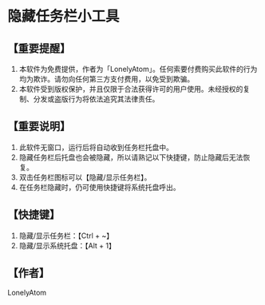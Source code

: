 
# 隐藏任务栏小工具

## 【重要提醒】

   1. 本软件为免费提供，作者为「LonelyAtom」。任何索要付费购买此软件的行为均为欺诈。请勿向任何第三方支付费用，以免受到欺骗。
   2. 本软件受到版权保护，并且仅限于合法获得许可的用户使用。未经授权的复制、分发或盗版行为将依法追究其法律责任。

## 【重要说明】

   1. 此软件无窗口，运行后将自动收到任务栏托盘中。
   2. 隐藏任务栏后托盘也会被隐藏，所以请熟记以下快捷键，防止隐藏后无法恢复。
   3. 双击任务栏图标可以【隐藏/显示任务栏】。
   3. 在任务栏隐藏时，仍可使用快捷键将系统托盘呼出。

## 【快捷键】

   1. 隐藏/显示任务栏：【Ctrl + ~】
   1. 隐藏/显示系统托盘：【Alt + 1】

## 【作者】

LonelyAtom
